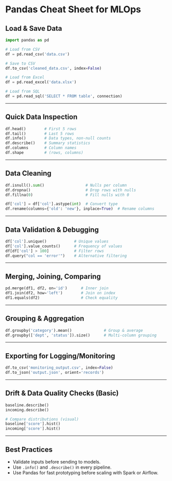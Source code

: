 
# Pandas Cheat Sheet for MLOps 

## Load & Save Data

```python
import pandas as pd

# Load from CSV
df = pd.read_csv('data.csv')

# Save to CSV
df.to_csv('cleaned_data.csv', index=False)

# Load from Excel
df = pd.read_excel('data.xlsx')

# Load from SQL
df = pd.read_sql('SELECT * FROM table', connection)
```

---

## Quick Data Inspection

```python
df.head()        # First 5 rows
df.tail()        # Last 5 rows
df.info()        # Data types, non-null counts
df.describe()    # Summary statistics
df.columns       # Column names
df.shape         # (rows, columns)
```

---

## Data Cleaning

```python
df.isnull().sum()                  # Nulls per column
df.dropna()                        # Drop rows with nulls
df.fillna(0)                       # Fill nulls with 0

df['col'] = df['col'].astype(int)  # Convert type
df.rename(columns={'old': 'new'}, inplace=True)  # Rename columns
```

---

## Data Validation & Debugging

```python
df['col'].unique()            # Unique values
df['col'].value_counts()      # Frequency of values
df[df['col'] > 100]           # Filter rows
df.query("col == 'error'")    # Alternative filtering
```

---

## Merging, Joining, Comparing

```python
pd.merge(df1, df2, on='id')      # Inner join
df1.join(df2, how='left')        # Join on index
df1.equals(df2)                  # Check equality
```

---

## Grouping & Aggregation

```python
df.groupby('category').mean()              # Group & average
df.groupby(['dept', 'status']).size()      # Multi-column grouping
```

---

## Exporting for Logging/Monitoring

```python
df.to_csv('monitoring_output.csv', index=False)
df.to_json('output.json', orient='records')
```

---

## Drift & Data Quality Checks (Basic)

```python
baseline.describe()
incoming.describe()

# Compare distributions (visual)
baseline['score'].hist()
incoming['score'].hist()
```

---

## Best Practices

- Validate inputs before sending to models.
- Use `.info()` and `.describe()` in every pipeline.
- Use Pandas for fast prototyping before scaling with Spark or Airflow.